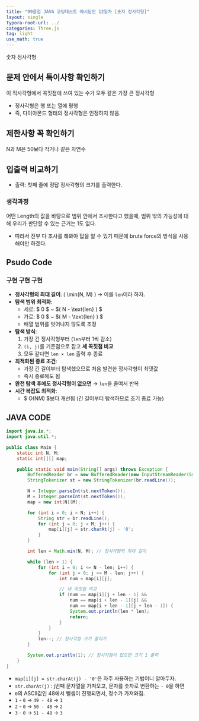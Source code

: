 ```yaml
---
title: "99클럽 JAVA 코딩테스트 예시답안 12일차 [숫자 정사각형]"
layout: single
Typora-root-url: ../
categories: Three.js
tag: light
use_math: true
---
```


숫자 정사각형

## 문제 안에서 특이사항 확인하기

이 직사각형에서 꼭짓점에 쓰여 있는 수가 모두 같은 가장 큰 정사각형
-  정사각형은 행 또는 열에 평행
- 즉, 다이아몬드 형태의 정사각형은 인정하지 않음.

## 제한사항 꼭 확인하기

N과 M은 50보다 작거나 같은 자연수

## 입출력 비교하기

- 출력: 첫째 줄에 정답 정사각형의 크기를 출력한다.

### 생각과정

어떤 Length의 값을 바탕으로 범위 안에서 조사한다고 했을때, 범위 밖의 가능성에 대해 우리가 판단할 수 있는 근거는 1도 없다.
- 따라서 전부 다 조사를 해봐야 답을 알 수 있기 때문에 brute force의 방식을 사용해야만 하겠다.

## Psudo Code

### 구현 구현 구현

- **정사각형의 최대 길이**: \( \min(N, M) \) → 이를 `len`이라 하자.  
- **탐색 범위 최적화**:  
  - 세로: $ 0 \$ ~ $\( N - \text{len} \) $ 
  - 가로: $ 0 \$ ~ $\( M - \text{len} \) $ 
  - 배열 범위를 벗어나지 않도록 조정  
- **탐색 방식**:  
  1. 가장 긴 정사각형부터 (`len`부터 1씩 감소)  
  2. `(i, j)`를 기준점으로 잡고 **세 꼭짓점 비교**  
  3. 모두 같다면 `len × len` 출력 후 종료  
- **최적화된 종료 조건**:  
  - 가장 긴 길이부터 탐색했으므로 처음 발견한 정사각형이 최댓값  
  - 즉시 종료해도 됨  
- **완전 탐색 후에도 정사각형이 없으면** → `len`을 줄여서 반복  
- **시간 복잡도 최적화**:  
  - $ O(NM) \$보다 개선됨 (긴 길이부터 탐색하므로 조기 종료 가능)  


## JAVA CODE

```java
import java.io.*;
import java.util.*;

public class Main {
    static int N, M;
    static int[][] map;

    public static void main(String[] args) throws Exception {
        BufferedReader br = new BufferedReader(new InputStreamReader(System.in));
        StringTokenizer st = new StringTokenizer(br.readLine());

        N = Integer.parseInt(st.nextToken());
        M = Integer.parseInt(st.nextToken());
        map = new int[N][M];

        for (int i = 0; i < N; i++) {
            String str = br.readLine();
            for (int j = 0; j < M; j++) {
                map[i][j] = str.charAt(j) - '0';
            }
        }

        int len = Math.min(N, M); // 정사각형의 최대 길이

        while (len > 1) {
            for (int i = 0; i <= N - len; i++) {
                for (int j = 0; j <= M - len; j++) {
                    int num = map[i][j];

                    // 네 꼭짓점 비교
                    if (num == map[i][j + len - 1] &&
                        num == map[i + len - 1][j] &&
                        num == map[i + len - 1][j + len - 1]) {
                        System.out.println(len * len);
                        return;
                    }
                }
            }
            len--; // 정사각형 크기 줄이기
        }

        System.out.println(1); // 정사각형이 없으면 크기 1 출력
    }
}

```
- `map[i][j] = str.charAt(j) - '0'`은 자주 사용하는 기법이니 알아두자.
- `str.charAt(j)` : j번째 문자열을 가져오고, 문자를 숫자로 변환하는 `- 0`을 하면
- `0`의 ASCII값인 48에서 뺄셈이 진행되면서, 정수가 가져와짐.
- `1` - `0` → `49 - 48` → `1`
- `2` - `0` → `50 - 48` → `2`
- `3` - `0` → `51 - 48` → `3`
